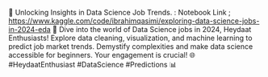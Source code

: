 🚀 Unlocking Insights in Data Science Job Trends.
:
Notebook Link ; https://www.kaggle.com/code/ibrahimqasimi/exploring-data-science-jobs-in-2024-eda 
🚀 Dive into the world of Data Science jobs in 2024, Heydaat Enthusiasts! Explore data cleaning, visualization, and machine learning to predict job market trends. Demystify complexities and make data science accessible for beginners. Your engagement is crucial! 🌐 #HeydaatEnthusiast #DataScience #Predictions 📊




